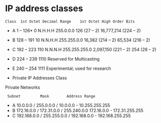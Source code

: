 # IP address classes

```
Class  1st Octet Decimal Range    1st Octet High Order Bits
```
    
- A 	   1 – 126* 	                       0 	                    N.H.H.H 	255.0.0.0 	126 (27 – 2) 	16,777,214 (224 – 2)

- B 	   128 – 191 	                       10 	                    N.N.H.H 	255.255.0.0 	16,382 (214 – 2) 	65,534 (216 – 2)

- C 	   192 – 223 	                    110 	                    N.N.N.H 	255.255.255.0 	2,097,150 (221 – 2) 	254 (28 – 2)

- D 	   224 – 239 	                      1110 	                    Reserved for Multicasting

- E 	   240 – 254 	                      1111 	                    Experimental; used for research



- Private IP Addresses Class

Private Networks


     Subnet         Mask 	    Address Range

- A 	10.0.0.0 	 /   255.0.0.0  /  10.0.0.0    - 10.255.255.255
- B 	172.16.0.0  /  172.31.0.0  / 255.240.0.0   172.16.0.0 - 172.31.255.255
- C 	192.168.0.0  /	255.255.0.0 / 192.168.0.0 - 192.168.255.255

